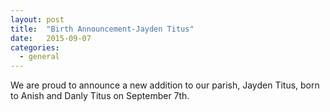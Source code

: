 ```yaml
---
layout: post
title:  "Birth Announcement-Jayden Titus"
date:   2015-09-07
categories: 
  - general
---
```


We are proud to announce a new addition to our parish, Jayden Titus, born to Anish and Danly Titus on September 7th. 
